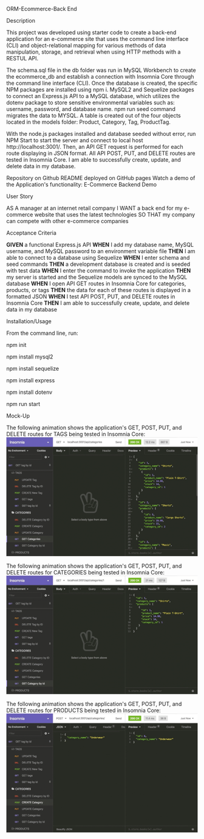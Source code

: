 ORM-Ecommerce-Back End

Description


This project was developed using starter code to create a back-end application for an e-commerce site that uses the command line interface (CLI) and object-relational mapping for various methods of data manipulation, storage, and retrieval when using HTTP methods with a RESTUL API.

The schema.sql file in the db folder was run in MySQL Workbench to create the ecommerce_db and establish a connection with Insomnia Core through the command line interface (CLI). Once the database is created, the specific NPM packages are installed using npm i. MySQL2 and Sequelize packages to connect an Express.js API to a MySQL database, which utilizes the dotenv package to store sensitive environmental variables such as: username, password, and database name. npm run seed command migrates the data to MYSQL. A table is created out of the four objects located in the models folder: Product, Category, Tag, ProductTag.

With the node.js packages installed and database seeded without error, run NPM Start to start the server and connect to local host http://localhost:3001/. Then, an API GET request is performed for each route displaying in JSON format. All API POST, PUT, and DELETE routes are tested in Insomnia Core. I am able to successfully create, update, and delete data in my database.

Repository on Github
README deployed on GitHub pages
Watch a demo of the Application's functionality: E-Commerce Backend Demo

User Story

AS A manager at an internet retail company
I WANT a back end for my e-commerce website that uses the latest technologies
SO THAT my company can compete with other e-commerce companies

Acceptance Criteria

**GIVEN** a functional Express.js API
**WHEN** I add my database name, MySQL username, and MySQL password to an environment variable file
**THEN** I am able to connect to a database using Sequelize
**WHEN** I enter schema and seed commands
**THEN** a development database is created and is seeded with test data
**WHEN** I enter the command to invoke the application
**THEN** my server is started and the Sequelize models are synced to the MySQL database
**WHEN** I open API GET routes in Insomnia Core for categories, products, or tags
**THEN** the data for each of these routes is displayed in a formatted JSON
**WHEN** I test API POST, PUT, and DELETE routes in Insomnia Core
**THEN** I am able to successfully create, update, and delete data in my database


Installation/Usage

From the command line, run:

npm init

npm install mysql2

npm install sequelize

npm install express

npm install dotenv

npm run start


Mock-Up

The following animation shows the application's GET, POST, PUT, and DELETE routes for TAGS being tested in Insomnia Core:
![Ecommerce gif](./assets/13-orm-homework-demo-01.gif)


The following animation shows the application's GET, POST, PUT, and DELETE routes for CATEGORIES being tested in Insomnia Core:
![Ecommerce gif](./assets/13-orm-homework-demo-02.gif)


The following animation shows the application's GET, POST, PUT, and DELETE routes for PRODUCTS being tested in Insomnia Core:
![Ecommerce gif](./assets/13-orm-homework-demo-03.gif)



